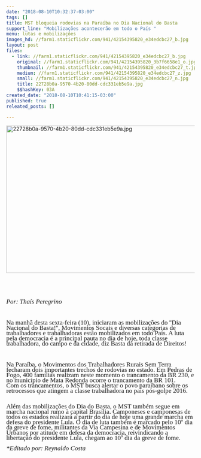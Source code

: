```yaml
---
date: "2018-08-10T10:32:37-03:00"
tags: []
title: MST bloqueia rodovias na Paraíba no Dia Nacional do Basta
support_line: "Mobilizações acontecerão em todo o País "
menu: lutas e mobilizações
images_hd: //farm1.staticflickr.com/941/42154395820_e34edcbc27_b.jpg
layout: post
files:
  - link: //farm1.staticflickr.com/941/42154395820_e34edcbc27_b.jpg
    original: //farm1.staticflickr.com/941/42154395820_3b7f6658e1_o.jpg
    thumbnail: //farm1.staticflickr.com/941/42154395820_e34edcbc27_t.jpg
    medium: //farm1.staticflickr.com/941/42154395820_e34edcbc27_z.jpg
    small: //farm1.staticflickr.com/941/42154395820_e34edcbc27_n.jpg
    title: 22728b0a-9570-4b20-80dd-cdc331eb5e9a.jpg
    $$hashKey: 03A
created_date: "2018-08-10T10:41:15-03:00"
published: true
releated_posts: []

---
```

<p style="margin-bottom: 0cm; line-height: 100%"><img alt="22728b0a-9570-4b20-80dd-cdc331eb5e9a.jpg" height="394" src="//farm1.staticflickr.com/941/42154395820_e34edcbc27_b.jpg" width="700" /></p>

<p style="margin-bottom: 0cm; line-height: 100%">&nbsp;</p>

<p style="margin-bottom: 0cm; line-height: 100%">&nbsp;</p>

<p style="margin-bottom: 0cm; line-height: 100%"><font face="Times New Roman, serif"><font size="3" style="font-size: 13pt"><i>Por: Tha&iacute;s Peregrino</i></font></font></p>

<p style="margin-bottom: 0cm; line-height: 100%">&nbsp;</p>

<p style="margin-bottom: 0cm; line-height: 100%"><font face="Times New Roman, serif"><font size="3" style="font-size: 13pt">Na manh&atilde; desta sexta-feira (10), iniciaram as mobiliza&ccedil;&otilde;es do &#39;&#39;Dia Nacional do Basta!&#39;&#39;, Movimentos Socais e diversas categorias de trabalhadores e trabalhadoras est&atilde;o mobilizados em todo Pa&iacute;s. A luta pela democracia &eacute; a principal pauta no dia de hoje, toda classe trabalhadora, do campo e da cidade, diz Basta da retirada de Direitos! </font></font></p>

<p style="margin-bottom: 0cm; line-height: 100%">&nbsp;</p>

<p style="margin-bottom: 0cm; line-height: 100%"><font face="Times New Roman, serif"><font size="3" style="font-size: 13pt">Na Para&iacute;ba, o Movimentos dos Trabalhadores Rurais Sem Terra fecharam dois importantes trechos de rodovias no estado. Em Pedras de Fogo, 400 fam&iacute;lias realizam neste momento o trancamento da BR 230, e no munic&iacute;pio de Mata Redonda ocorre o trancamento da BR 101.<br />
Com os trancamentos, o MST busca alertar o povo paraibano sobre os retrocessos que atingem a classe trabalhadora no pa&iacute;s p&oacute;s-golpe 2016.</font></font></p>

<p style="margin-bottom: 0cm; line-height: 100%"><br />
<font face="Times New Roman, serif"><font size="3" style="font-size: 13pt">Al&eacute;m das mobiliza&ccedil;&otilde;es do Dia do Basta, o MST tamb&eacute;m segue em marcha nacional rumo &agrave; capital Bras&iacute;lia. Camponeses e camponesas de todos os estados realizar&aacute; a partir do dia de hoje uma grande marcha em defesa do presidente Lula. O dia de luta tamb&eacute;m &eacute; marcado pelo 10&ordm; dia da greve de fome, militantes da Via Campesina e de Movimentos Urbanos por atitude em defesa da democracia, reivindicando a liberta&ccedil;&atilde;o do presidente Lula, chegam ao 10&ordm; dia da greve de fome.<br />
<br />
<i>*</i><i>Editado por: Reynaldo Costa</i></font></font></p>
